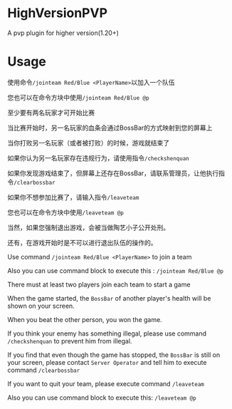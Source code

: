 # HighVersionPVP
 A pvp plugin for higher version(1.20+)

# Usage

使用命令`/jointeam Red/Blue <PlayerName>`以加入一个队伍

您也可以在命令方块中使用`/jointeam Red/Blue @p`

至少要有两名玩家才可开始比赛

当比赛开始时，另一名玩家的血条会通过BossBar的方式映射到您的屏幕上

当你打败另一名玩家（或者被打败）的时候，游戏就结束了

如果你认为另一名玩家存在违规行为，请使用指令`/checkshenquan`

如果你发现游戏结束了，但屏幕上还存在BossBar，请联系管理员，让他执行指令`/clearbossbar`

如果你不想参加比赛了，请输入指令`/leaveteam`

您也可以在命令方块中使用`/leaveteam @p`

当然，如果您强制退出游戏，会被当做陶艺小子公开处刑。	

还有，在游戏开始时是不可以进行退出队伍的操作的。

Use command `/jointeam Red/Blue <PlayerName>` to join a team

Also you can use command block to execute this : `/jointeam Red/Blue @p` 

There must at least two players join each team to start a game

When the game started, the `BossBar` of another player's health will be shown on your screen.

When you beat the other person, you won the game.

If you think your enemy has something illegal, please use command `/checkshenquan` to prevent him from illegal.

If you find that even though the game has stopped, the `BossBar` is still on your screen, please contact `Server Operator` and tell him to execute command `/clearbossbar`

If you want to quit your team, please execute command `/leaveteam`

Also you can use command block to execute this: `/leaveteam @p`
